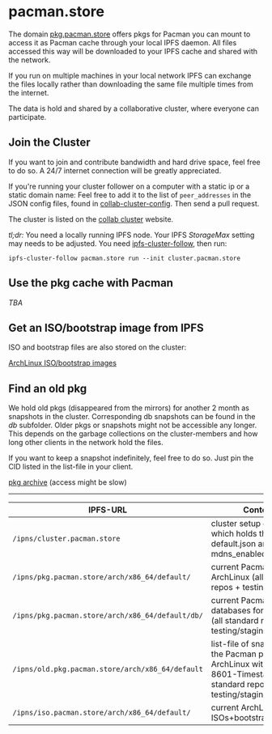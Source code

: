 # pacman.store

The domain [pkg.pacman.store](http://pkg.pacman.store) offers pkgs for Pacman you can mount to access it as Pacman cache through your local IPFS daemon. All files accessed this way will be downloaded to your IPFS cache and shared with the network.

If you run on multiple machines in your local network IPFS can exchange the files locally rather than downloading the same file multiple times from the internet.

The data is hold and shared by a collaborative cluster, where everyone can participate.

## Join the Cluster

If you want to join and contribute bandwidth and hard drive space, feel free to do so. A 24/7 internet connection will be greatly appreciated.

If you're running your cluster follower on a computer with a static ip or a static domain name: Feel free to add it to the list of ```peer_addresses``` in the JSON config files, found in [collab-cluster-config](./collab-cluster-config). Then send a pull request.

The cluster is listed on the [collab cluster](https://collab.ipfscluster.io/) website.

*tl;dr:* You need a locally running IPFS node. Your IPFS *StorageMax* setting may needs to be adjusted. You need [ipfs-cluster-follow](https://dist.ipfs.io/#ipfs-cluster-follow), then run:

```ipfs-cluster-follow pacman.store run --init cluster.pacman.store```

## Use the pkg cache with Pacman

*TBA*

## Get an ISO/bootstrap image from IPFS

ISO and bootstrap files are also stored on the cluster:

[ArchLinux ISO/bootstrap images](http://iso.pacman.store/arch/x86_64/default/)

## Find an old pkg

We hold old pkgs (disappeared from the mirrors) for another 2 month as snapshots in the cluster. Corresponding db snapshots can be found in the *db* subfolder. Older pkgs or snapshots might not be accessible any longer. This depends on the garbage collections on the cluster-members and how long other clients in the network hold the files.

If you want to keep a snapshot indefinitely, feel free to do so. Just pin the CID listed in the list-file in your client.



[pkg archive](http://old.pkg.pacman.store/) (access might be slow)


---

| IPFS-URL | Content |
| - | - |
| `/ipns/cluster.pacman.store` | cluster setup domain which holds the default.json and mdns_enabled.json |
| `/ipns/pkg.pacman.store/arch/x86_64/default/` | current Pacman pkgs for ArchLinux (all standard repos + testing/staging) |
| `/ipns/pkg.pacman.store/arch/x86_64/default/db/` | current Pacman databases for ArchLinux  (all standard repos + testing/staging) |
| `/ipns/old.pkg.pacman.store/arch/x86_64/default` | list-file of snapshots of the Pacman pkgs for ArchLinux with ISO-8601-Timestamp (all standard repos + testing/staging/unstable) |
| `/ipns/iso.pacman.store/arch/x86_64/default/` | current ArchLinux ISOs+bootstrap images |
















